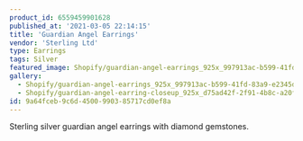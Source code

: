 ```yaml
---
product_id: 6559459901628
published_at: '2021-03-05 22:14:15'
title: 'Guardian Angel Earrings'
vendor: 'Sterling Ltd'
type: Earrings
tags: Silver
featured_image: Shopify/guardian-angel-earrings_925x_997913ac-b599-41fd-83a9-e2345d0108b4.jpg
gallery:
  - Shopify/guardian-angel-earrings_925x_997913ac-b599-41fd-83a9-e2345d0108b4.jpg
  - Shopify/guardian-angel-earring-closeup_925x_d75ad42f-2f91-4b8c-a20f-a270c09b29b7.jpg
id: 9a64fceb-9c6d-4500-9903-85717cd0ef8a
---
```

<p>Sterling silver guardian angel earrings with diamond gemstones.</p>